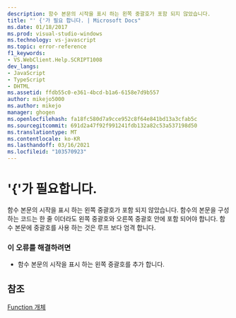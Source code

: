 ```yaml
---
description: 함수 본문의 시작을 표시 하는 왼쪽 중괄호가 포함 되지 않았습니다.
title: "' {'가 필요 합니다. | Microsoft Docs"
ms.date: 01/18/2017
ms.prod: visual-studio-windows
ms.technology: vs-javascript
ms.topic: error-reference
f1_keywords:
- VS.WebClient.Help.SCRIPT1008
dev_langs:
- JavaScript
- TypeScript
- DHTML
ms.assetid: ffdb55c0-e361-4bcd-b1a6-6158e7d9b557
author: mikejo5000
ms.author: mikejo
manager: ghogen
ms.openlocfilehash: fa18fc580d7a9cce952c8f64e841bd13a3cfab5c
ms.sourcegitcommit: 691d2a47f92f991241fdb132a82c53a537198d50
ms.translationtype: MT
ms.contentlocale: ko-KR
ms.lasthandoff: 03/16/2021
ms.locfileid: "103570923"
---
```

# <a name="expected-"></a>'{'가 필요합니다.
함수 본문의 시작을 표시 하는 왼쪽 중괄호가 포함 되지 않았습니다. 함수의 본문을 구성 하는 코드는 한 줄 이더라도 왼쪽 중괄호와 오른쪽 중괄호 안에 포함 되어야 합니다. 함수 본문에 중괄호를 사용 하는 것은 루프 보다 엄격 합니다.  
  
### <a name="to-correct-this-error"></a>이 오류를 해결하려면  
  
- 함수 본문의 시작을 표시 하는 왼쪽 중괄호를 추가 합니다.  
  
## <a name="see-also"></a>참조  
 [Function 개체](https://developer.mozilla.org/docs/Web/JavaScript/Reference/Global_Objects/Function)
